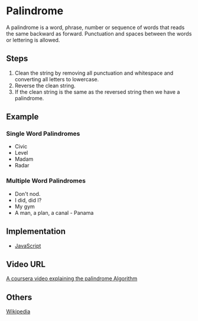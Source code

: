 # Palindrome
A palindrome is a word, phrase, number or sequence of words that reads the same backward as forward. Punctuation and spaces between the words or lettering is allowed.

## Steps
1. Clean the string by removing all punctuation and whitespace and converting all letters to lowercase.
2. Reverse the clean string.
3. If the clean string is the same as the reversed string then we have a palindrome.

## Example

### Single Word Palindromes
- Civic
- Level
- Madam
- Radar

### Multiple Word Palindromes
- Don't nod.
- I did, did I?
- My gym
- A man, a plan, a canal - Panama

## Implementation
- [JavaScript](../../../algorithms/JavaScript/src/strings/palindrome.js)

## Video URL
[A coursera video explaining the palindrome Algorithm](https://www.coursera.org/lecture/program-code/palindrome-algorithm-1-zzQqs) 

## Others
[Wikipedia](https://en.wikipedia.org/wiki/Palindrome)
